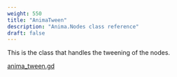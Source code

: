 ```yaml
---
weight: 550
title: "AnimaTween"
description: "Anima.Nodes class reference"
draft: false
---
```


This is the class that handles the tweening of the nodes.

[anima_tween.gd](https://github.com/ceceppa/anima/blob/main/addons/anima/core/anima_tween.gd)
